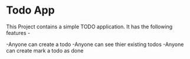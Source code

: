 # Todo App


This Project contains a simple TODO application.
It has the following features -

-Anyone can create a todo
-Anyone can see thier existing todos
-Anyone can create mark a todo as done

